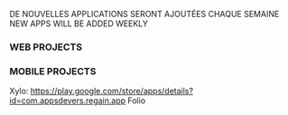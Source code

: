 DE NOUVELLES APPLICATIONS SERONT AJOUTÉES CHAQUE SEMAINE
NEW APPS WILL BE ADDED WEEKLY


### WEB PROJECTS ###

### MOBILE PROJECTS ###
Xylo:  https://play.google.com/store/apps/details?id=com.appsdevers.regain.app
Folio
